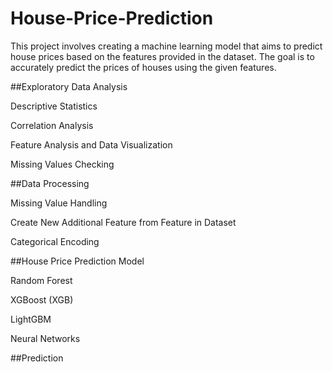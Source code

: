 # House-Price-Prediction
This project involves creating a machine learning model that aims to predict house prices based on the features provided in the dataset. The goal is to accurately predict the prices of houses using the given features.

##Exploratory Data Analysis

Descriptive Statistics

Correlation Analysis

Feature Analysis and Data Visualization

Missing Values Checking

##Data Processing

Missing Value Handling

Create New Additional Feature from Feature in Dataset

Categorical Encoding

##House Price Prediction Model

Random Forest

XGBoost (XGB)

LightGBM

Neural Networks

##Prediction
